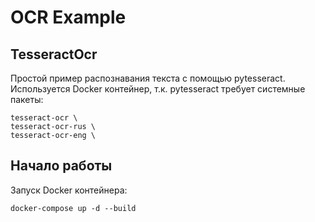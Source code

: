 # OCR Example

## TesseractOcr
Простой пример распознавания текста с помощью pytesseract.  
Используется Docker контейнер, т.к. pytesseract требует системные пакеты:
```
tesseract-ocr \
tesseract-ocr-rus \
tesseract-ocr-eng \
```

## Начало работы
Запуск Docker контейнера:
```
docker-compose up -d --build
```